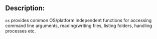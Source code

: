 ## Description:

`os` provides common OS/platform independent functions for accessing
command line arguments, reading/writing files, listing folders,
handling processes etc.
